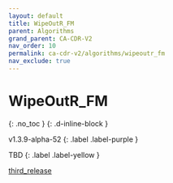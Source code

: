 ```yaml
---
layout: default
title: WipeOutR_FM
parent: Algorithms
grand_parent: CA-CDR-V2
nav_order: 10
permalink: ca-cdr-v2/algorithms/wipeoutr_fm
nav_exclude: true
---
```


# WipeOutR_FM
{: .no_toc }
{: .d-inline-block }

<span style = "text-transform: lowercase">v1.3.9-alpha-52</span>
{: .label .label-purple }

TBD
{: .label .label-yellow }

[third_release](https://github.com/manleviet/CA-CDR-V2/blob/third_release/ca-cdr-package/src/main/java/at/tugraz/ist/ase/cacdr/algorithms/WipeOutR_FM.java)